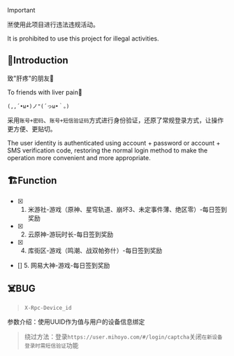 > [!Important]
> 🈲使用此项目进行违法违规活动。
> 
> It is prohibited to use this project for illegal activities.

## 🏪Introduction
致"肝疼"的朋友🍻

To friends with liver pain🍻

`(,,´•ω•)ノ"(´っω•｀。)`

采用`账号+密码`、`账号+短信验证码`方式进行身份验证，还原了常规登录方式，让操作更方便、更贴切。

The user identity is authenticated using account + password or account + SMS verification code, restoring the normal login method to make the operation more convenient and more appropriate.

## 🏗️Function
- [x] 1. 米游社-游戏（原神、星穹轨道、崩坏3、未定事件薄、绝区零）-每日签到奖励
- [x] 2. 云原神-游玩时长-每日签到奖励 

- [x] 4. 库街区-游戏（鸣潮、战双帕弥什）-每日签到奖励
- [] 5. 网易大神-游戏-每日签到奖励
## ☠️BUG
> `X-Rpc-Device_id`

参数介绍：使用UUID作为值与用户的设备信息绑定

> 绕过方法：登录`https://user.mihoyo.com/#/login/captcha`关闭`在新设备登录时需短信验证`功能

